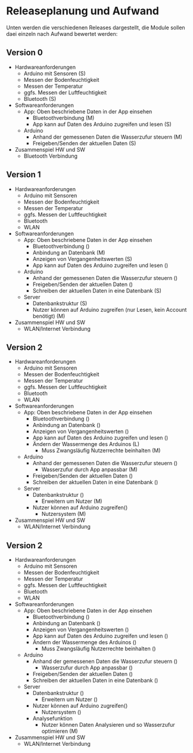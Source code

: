# Releaseplanung und Aufwand
Unten werden die verschiedenen Releases dargestellt, die Module sollen daei einzeln nach Aufwand bewertet werden:

## Version 0
- Hardwareanforderungen
    + Arduino mit Sensoren (S)
    + Messen der Bodenfeuchtigkeit
    + Messen der Temperatur
    + ggfs. Messen der Luftfeuchtigkeit
    + Bluetooth (S)
- Softwareanforderungen
    + App: Oben beschriebene Daten in der App einsehen
        * Bluetoothverbindung (M)
        * App kann auf Daten des Arduino zugreifen und lesen (S)
    + Arduino
        * Anhand der gemessenen Daten die Wasserzufur steuern (M)
        * Freigeben/Senden der aktuellen Daten (S)
- Zusammenspiel HW und SW
    + Bluetooth Verbindung

## Version 1
- Hardwareanforderungen
    + Arduino mit Sensoren
    + Messen der Bodenfeuchtigkeit
    + Messen der Temperatur
    + ggfs. Messen der Luftfeuchtigkeit
    + Bluetooth
    + WLAN
- Softwareanforderungen
    + App: Oben beschriebene Daten in der App einsehen
        * Bluetoothverbindung ()
        * Anbindung an Datenbank (M)
        * Anzeigen von Vergangenheitswerten (S)
        * App kann auf Daten des Arduino zugreifen und lesen ()
    + Arduino
        * Anhand der gemessenen Daten die Wasserzufur steuern ()
        * Freigeben/Senden der aktuellen Daten ()
        * Schreiben der aktuellen Daten in eine Datenbank (S)
    + Server
        * Datenbankstruktur (S)
        * Nutzer können auf Arduino zugreifen (nur Lesen, kein Account benötigt) (M)
- Zusammenspiel HW und SW
    + WLAN/Internet Verbindung

## Version 2
- Hardwareanforderungen
    + Arduino mit Sensoren
    + Messen der Bodenfeuchtigkeit
    + Messen der Temperatur
    + ggfs. Messen der Luftfeuchtigkeit
    + Bluetooth
    + WLAN
- Softwareanforderungen
    + App: Oben beschriebene Daten in der App einsehen
        * Bluetoothverbindung ()
        * Anbindung an Datenbank ()
        * Anzeigen von Vergangenheitswerten ()
        * App kann auf Daten des Arduino zugreifen und lesen ()
        * Ändern der Wassermenge des Arduinos (L)
            - Muss Zwangsläufig Nutzerrechte beinhalten (M)
    + Arduino
        * Anhand der gemessenen Daten die Wasserzufur steuern ()
            - Wasserzufur durch App anpassbar (M)
        * Freigeben/Senden der aktuellen Daten ()
        * Schreiben der aktuellen Daten in eine Datenbank ()
    + Server
        * Datenbankstruktur ()
            - Erweitern um Nutzer (M)
        * Nutzer können auf Arduino zugreifen()
            - Nutzersystem (M)
- Zusammenspiel HW und SW
    + WLAN/Internet Verbindung

## Version 2
- Hardwareanforderungen
    + Arduino mit Sensoren
    + Messen der Bodenfeuchtigkeit
    + Messen der Temperatur
    + ggfs. Messen der Luftfeuchtigkeit
    + Bluetooth
    + WLAN
- Softwareanforderungen
    + App: Oben beschriebene Daten in der App einsehen
        * Bluetoothverbindung ()
        * Anbindung an Datenbank ()
        * Anzeigen von Vergangenheitswerten ()
        * App kann auf Daten des Arduino zugreifen und lesen ()
        * Ändern der Wassermenge des Arduinos ()
            - Muss Zwangsläufig Nutzerrechte beinhalten ()
    + Arduino
        * Anhand der gemessenen Daten die Wasserzufur steuern ()
            - Wasserzufur durch App anpassbar ()
        * Freigeben/Senden der aktuellen Daten ()
        * Schreiben der aktuellen Daten in eine Datenbank ()
    + Server
        * Datenbankstruktur ()
            - Erweitern um Nutzer ()
        * Nutzer können auf Arduino zugreifen()
            - Nutzersystem ()
        * Analysefunktion
            - Nutzer können Daten Analysieren und so Wasserzufur optimieren (M)
- Zusammenspiel HW und SW
    + WLAN/Internet Verbindung

